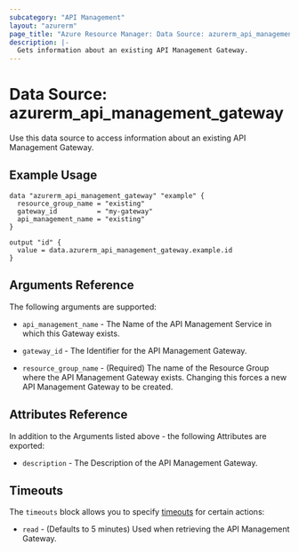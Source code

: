 ```yaml
---
subcategory: "API Management"
layout: "azurerm"
page_title: "Azure Resource Manager: Data Source: azurerm_api_management_gateway"
description: |-
  Gets information about an existing API Management Gateway.
---
```


# Data Source: azurerm_api_management_gateway

Use this data source to access information about an existing API Management Gateway.

## Example Usage

```hcl
data "azurerm_api_management_gateway" "example" {
  resource_group_name = "existing"
  gateway_id          = "my-gateway"
  api_management_name = "existing"
}

output "id" {
  value = data.azurerm_api_management_gateway.example.id
}
```

## Arguments Reference

The following arguments are supported:

* `api_management_name` - The Name of the API Management Service in which this Gateway exists.

* `gateway_id` - The Identifier for the API Management Gateway.

* `resource_group_name` - (Required) The name of the Resource Group where the API Management Gateway exists. Changing this forces a new API Management Gateway to be created.

## Attributes Reference

In addition to the Arguments listed above - the following Attributes are exported: 

* `description` - The Description of the API Management Gateway.

## Timeouts

The `timeouts` block allows you to specify [timeouts](https://www.terraform.io/docs/configuration/resources.html#timeouts) for certain actions:

* `read` - (Defaults to 5 minutes) Used when retrieving the API Management Gateway.
